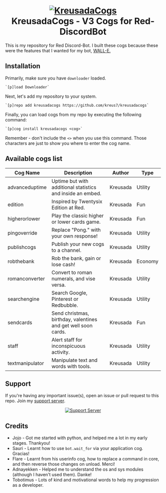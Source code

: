 ﻿<h1 align="center">
  <br>
  <a href="https://github.com/kreus7/kreusadacogs"><img src="https://i.imgur.com/MSg0nwQ.png" alt="KreusadaCogs"></a>
  <br>
  KreusadaCogs - V3 Cogs for Red-DiscordBot
  <br>
</h1>

This is my repository for Red Discord-Bot. I built these cogs because these were the features that I wanted for my bot, [WALL-E.](https://discord.com/oauth2/authorize?client_id=766580519000473640&scope=bot&permissions=8)

## Installation
Primarily, make sure you have `downloader` loaded. 

    `[p]load Downloader`

Next, let's add my repository to your system.

    `[p]repo add kreusadacogs https://github.com/kreus7/kreusadacogs`

Finally, you can load cogs from my repo by executing the following command:

    `[p]cog install kreusadacogs <cog>`

Remember - don't include the `<>` when you use this command. Those characters are just to show you where to enter the cog name.

## Available cogs list

| Cog Name        | Description                                                   | Author              | Type    |
|-----------------|---------------------------------------------------------------|---------------------|---------|
| advanceduptime  | Uptime but with additional statistics and inside an embed.    | Kreusada            | Utility |
| edition         | Inspired by Twentysix Edition at Red.                         | Kreusada            | Fun     |
| higherorlower   | Play the classic higher or lower cards game.                  | Kreusada            | Fun     |
| pingoverride    | Replace "Pong." with your own response!                       | Kreusada            | Utility |
| publishcogs     | Publish your new cogs to a channel.                           | Kreusada            | Utility |
| robthebank      | Rob the bank, gain or lose cash!                              | Kreusada            | Economy |
| romanconverter  | Convert to roman numerals, and vise versa.                    | Kreusada            | Utility |
| searchengine    | Search Google, Pinterest or Redbubble.                        | Kreusada            | Utility |
| sendcards       | Send christmas, birthday, valentines and get well soon cards. | Kreusada            | Fun     |
| staff           | Alert staff for inconspicuous activity.                       | Kreusada            | Utility |
| textmanipulator | Manipulate text and words with tools.                         | Kreusada            | Utility |

## Support

If you're having any important issue(s), open an issue or pull request to this repo.
Join my [support server](https://discord.gg/JmCFyq7).
<p align="center">
  <a href="https://discord.gg/JmCFyq7">
    <img src="https://discord.com/api/guilds/744572173137477692/widget.png?style=banner4" alt="Support Server">
  </a>
</p>

## Credits

* Jojo - Got me started with python, and helped me a lot in my early stages. Thankyou!
* Sauri - Learnt how to use `bot.wait_for` via your application cog. Gracias!
* Flare - Learnt from his userinfo cog, how to replace a command in core, and then reverse those changes on unload. Merci!
* Adnayekken - Helped me to understand the os and sys modules (although I haven't used them). Danke!
* Tobotimus - Lots of kind and motivational words to help my progression as a developer. 
